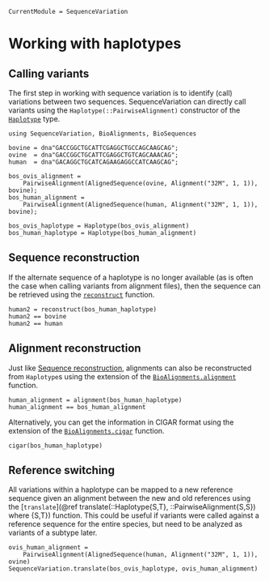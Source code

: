 ```@meta
CurrentModule = SequenceVariation
```

# Working with haplotypes

## Calling variants

The first step in working with sequence variation is to identify (call)
variations between two sequences. SequenceVariation can directly call variants
using the `Haplotype(::PairwiseAlignment)` constructor of the
[`Haplotype`](@ref) type.

```@repl call_variants
using SequenceVariation, BioAlignments, BioSequences

bovine = dna"GACCGGCTGCATTCGAGGCTGCCAGCAAGCAG";
ovine  = dna"GACCGGCTGCATTCGAGGCTGTCAGCAAACAG";
human  = dna"GACAGGCTGCATCAGAAGAGGCCATCAAGCAG";

bos_ovis_alignment =
    PairwiseAlignment(AlignedSequence(ovine, Alignment("32M", 1, 1)), bovine);
bos_human_alignment =
    PairwiseAlignment(AlignedSequence(human, Alignment("32M", 1, 1)), bovine);

bos_ovis_haplotype = Haplotype(bos_ovis_alignment)
bos_human_haplotype = Haplotype(bos_human_alignment)
```

## Sequence reconstruction

If the alternate sequence of a haplotype is no longer available (as is often the
case when calling variants from alignment files), then the sequence can be
retrieved using the [`reconstruct`](@ref) function.

```@repl call_variants
human2 = reconstruct(bos_human_haplotype)
human2 == bovine
human2 == human
```

## Alignment reconstruction

Just like [Sequence reconstruction](@ref), alignments can also be reconstructed
from `Haplotype`s using the extension of the [`BioAlignments.alignment`](@ref)
function.

```@repl call_variants
human_alignment = alignment(bos_human_haplotype)
human_alignment == bos_human_alignment
```

Alternatively, you can get the information in CIGAR format using the
extension of the [`BioAlignments.cigar`](@ref) function.

```@repl call_variants
cigar(bos_human_haplotype)
```

## Reference switching

All variations within a haplotype can be mapped to a new reference sequence
given an alignment between the new and old references using the
[`translate`](@ref translate(::Haplotype{S,T}, ::PairwiseAlignment{S,S}) where {S,T})
function. This could be useful if variants were called against a reference
sequence for the entire species, but need to be analyzed as variants of a
subtype later.

```@repl call_variants
ovis_human_alignment =
    PairwiseAlignment(AlignedSequence(human, Alignment("32M", 1, 1)), ovine)
SequenceVariation.translate(bos_ovis_haplotype, ovis_human_alignment)
```
